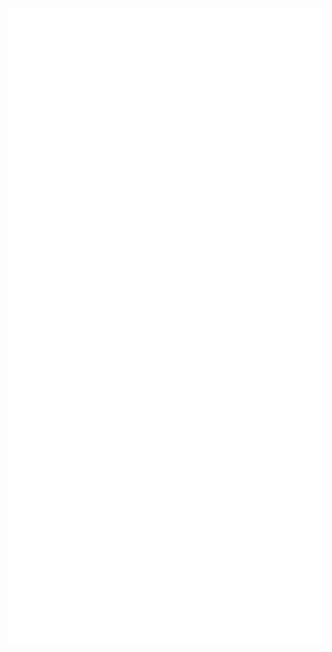 <!-- If you're using "master" as default branch -->
![Metrics](https://github.com/Cliffy57/Cliffy57/blob/main/github-metrics.svg)

